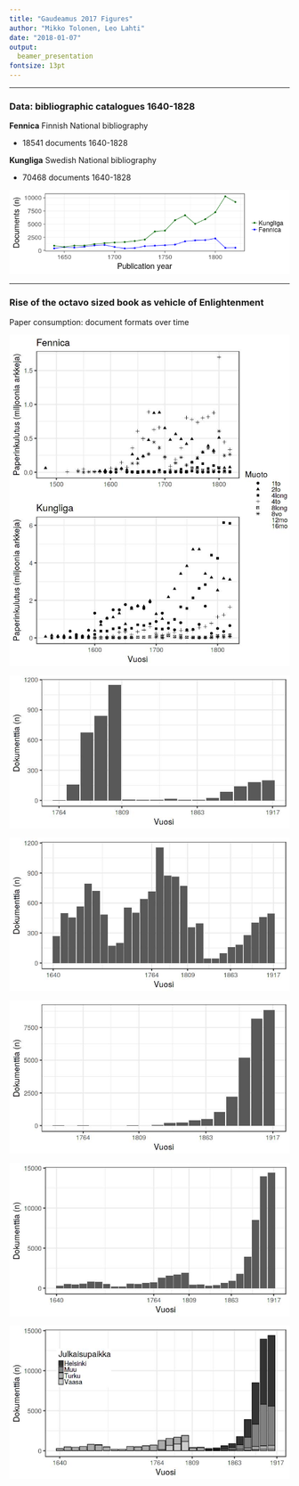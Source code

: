 ```yaml
---
title: "Gaudeamus 2017 Figures"
author: "Mikko Tolonen, Leo Lahti"
date: "2018-01-07"
output: 
  beamer_presentation
fontsize: 13pt
---
```







---


### Data: bibliographic catalogues 1640-1828  

**Fennica** Finnish National bibliography

- 18541 documents 1640-1828

**Kungliga**  Swedish National bibliography

- 70468 documents 1640-1828

![plot of chunk unnamed-chunk-1](figure/unnamed-chunk-1-1.png)

---


### Rise of the octavo sized book as vehicle of Enlightenment

Paper consumption: document formats over time

![plot of chunk Gaudeamus-3](figure/Gaudeamus-3-1.jpeg)




![plot of chunk Gaudeamus-Vaasa](figure/Gaudeamus-Vaasa-1.jpeg)



![plot of chunk Gaudeamus-Turku](figure/Gaudeamus-Turku-1.jpeg)




![plot of chunk Gaudeamus-Helsinki](figure/Gaudeamus-Helsinki-1.jpeg)




![plot of chunk Gaudeamus-Suomi](figure/Gaudeamus-Suomi-1.jpeg)



![plot of chunk Gaudeamus-Suomi2](figure/Gaudeamus-Suomi2-1.jpeg)

